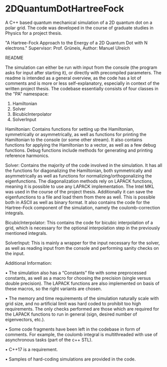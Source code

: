 # 2DQuantumDotHartreeFock
A C++ based quantum mechanical simulation of a 2D quantum dot on a polar grid. The code was developed in the course of graduate studies in Physics for a project thesis.

"A Hartree-Fock Approach to the Energy of a 2D Quantum Dot with N electrons."
Supervisor: Prof. Grüneis, Author: Manuel Ulreich

README

The simulation can either be run with input from the console (the program asks for input after starting it), or directly with precompiled parameters. The readme is intended as a general overview, as the code has a lot of comments and is more or less self-explanatory, especially in context of the written project thesis.
The codebase essentially consists of four classes in the "PA" namespace:
1.	Hamiltonian
2.	Solver
3.	BicubicInterpolator
4.	SolverInput

Hamiltonian:
Contains functions for setting up the Hamiltonian, symmetrically or asymmetrically, as well as functions for printing the Hamiltonian to the console (or some other stream). It also contains functions for applying the Hamiltonian to a vector, as well as a few debug functions. Debug functions include methods for generating and printing reference harmonics.

Solver:
Contains the majority of the code involved in the simulation. It has all the functions for diagonalizing the Hamiltonian, both symmetrically and asymmetrically as well as functions for normalizing/orthogonalizing the eigenfunctions. The diagonalization methods rely on LAPACK functions, meaning it is possible to use any LAPACK implementation. The Intel MKL was used in the course of the project thesis. Additionally it can save the eigenfunctions to a file and load them from there as well. This is possible both in ASCII as well as binary format. It also contains the code for the Hartree-Fock component of the simulation, namely the coulomb-correction integrals.

BicubicInterpolator:
This contains the code for bicubic interpolation of a grid, which is necessary for the optional interpolation step in the previously mentioned integrals.

SolverInput:
This is mainly a wrapper for the input necessary for the solver, as well as reading input from the console and performing sanity checks on the input.

Additional Information:

•	The simulation also has a “Constants” file with some preprocessed constants, as well as a macro for choosing the precision (single versus double precision). The LAPACK functions are also implemented on basis of these macros, so the right variants are chosen.

•	The memory and time requirements of the simulation naturally scale with grid size, and no artificial limit was hard coded to prohibit too high requirements. The only checks performed are those which are required for the LAPACK functions to run in general (sign, desired number of eigenvectors, etc.).

•	Some code fragments have been left in the codebase in form of comments. For example, the coulomb integral is multithreaded with use of asynchronous tasks (part of the c++ STL).

•	C++17 is a requirement.

•	Samples of hard-coding simulations are provided in the code.
